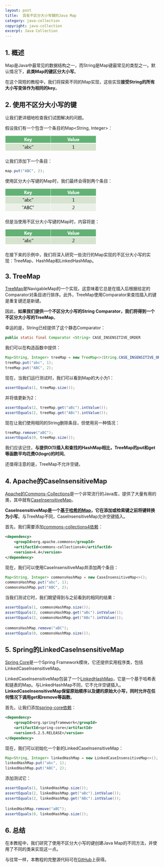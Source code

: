 ```yaml
---
layout: post
title:  具有不区分大小写键的Java Map
category: java-collection
copyright: java-collection
excerpt: Java Collection
---
```


## 1. 概述

Map是Java中最常见的数据结构之一，而String是Map键最常见的类型之一。默认情况下，**此类Map的键区分大小写**。

在这个简短的教程中，我们将探索不同的Map实现，这些实现**接受String的所有大小写变体作为相同的key**。

## 2. 使用不区分大小写的键

让我们更详细地检查我们试图解决的问题。

假设我们有一个包含一个条目的Map<String, Integer\>：

![](/assets/images/2023/javacollection/javamapwithcaseinsensitivekeys01.png)

让我们添加下一个条目：

```java
map.put("ABC", 2);
```

使用区分大小写键的Map时，我们最终会得到两个条目：

![](/assets/images/2023/javacollection/javamapwithcaseinsensitivekeys02.png)

但是当使用不区分大小写键的Map时，内容将是：

![](/assets/images/2023/javacollection/javamapwithcaseinsensitivekeys03.png)

在接下来的示例中，我们将深入研究一些流行的Map实现的不区分大小写的实现：TreeMap、HashMap和LinkedHashMap。

## 3. TreeMap

[TreeMap](https://www.baeldung.com/java-treemap)是NavigableMap的一个实现，这意味着它总是在插入后根据给定的Comparator对条目进行排序。此外，TreeMap使用Comparator来查找插入的键是重复键还是新键。

因此，**如果我们提供一个不区分大小写的String Comparator，我们将得到一个不区分大小写的TreeMap**。

幸运的是，String已经提供了这个静态Comparator：

```java
public static final Comparator <String> CASE_INSENSITIVE_ORDER
```

我们可以在构造函数中提供：

```java
Map<String, Integer> treeMap = new TreeMap<>(String.CASE_INSENSITIVE_ORDER);
treeMap.put("abc", 1);
treeMap.put("ABC", 2);
```

现在，当我们运行测试时，我们可以看到Map的大小为1：

```java
assertEquals(1, treeMap.size());
```

并将值更新为2：

```java
assertEquals(2, treeMap.get("aBc").intValue());
assertEquals(2, treeMap.get("ABc").intValue());
```

现在让我们使用相同的String删除条目，但使用另一种情况：

```java
treeMap.remove("aBC");
assertEquals(0, treeMap.size());
```

我们应该记住，**与提供O(1)插入和查找的HashMap相比，TreeMap的put和get等函数平均花费O(logn)的时间**。

还值得注意的是，TreeMap不允许空键。

## 4. Apache的CaseInsensitiveMap

[Apache的Commons-Collections](https://github.com/apache/commons-collections)是一个非常流行的Java库，提供了大量有用的类，其中就有[CaseInsensitiveMap](https://commons.apache.org/proper/commons-collections/apidocs/org/apache/commons/collections4/map/CaseInsensitiveMap.html)。

**CaseInsensitiveMap是一个[基于哈希的Map](https://www.baeldung.com/java-hashmap)，它在添加或检索键之前将键转换为小写**。与TreeMap不同，CaseInsensitiveMap允许空键插入。

首先，我们需要添加[commons-collections4依赖](https://search.maven.org/search?q=g:org.apache.commonsa:commons-collections4)：

```xml
<dependency>
    <groupId>org.apache.commons</groupId>
    <artifactId>commons-collections4</artifactId>
    <version>4.4</version>
</dependency>
```

现在，我们可以使用CaseInsensitiveMap并添加两个条目：

```java
Map<String, Integer> commonsHashMap = new CaseInsensitiveMap<>();
commonsHashMap.put("abc", 1);
commonsHashMap.put("ABC", 2);
```

当我们测试它时，我们期望得到与之前看到的相同的结果：

```java
assertEquals(1, commonsHashMap.size());
assertEquals(2, commonsHashMap.get("aBc").intValue());
assertEquals(2, commonsHashMap.get("ABc").intValue());

commonsHashMap.remove("aBC");
assertEquals(0, commonsHashMap.size());
```

## 5. Spring的LinkedCaseInsensitiveMap

[Spring Core](https://github.com/spring-projects/spring-framework/tree/master/spring-core)是一个Spring Framework模块，它还提供实用程序类，包括LinkedCaseInsensitiveMap。

LinkedCaseInsensitiveMap包装了一个[LinkedHashMap](https://www.baeldung.com/java-linked-hashmap)，它是一个基于哈希表和链表的Map。与LinkedHashMap不同，它不允许空键插入。**LinkedCaseInsensitiveMap保留原始顺序以及键的原始大小写，同时允许在任何情况下调用get和remove等函数**。

首先，让我们添加[spring-core依赖](https://search.maven.org/search?q=g:org.springframeworka:spring-core)：

```xml
<dependency>
    <groupId>org.springframework</groupId>
    <artifactId>spring-core</artifactId>
    <version>5.2.5.RELEASE</version>
</dependency>
```

现在，我们可以初始化一个新的LinkedCaseInsensitiveMap：

```java
Map<String, Integer> linkedHashMap = new LinkedCaseInsensitiveMap<>();
linkedHashMap.put("abc", 1);
linkedHashMap.put("ABC", 2);
```

添加测试它：

```java
assertEquals(1, linkedHashMap.size());
assertEquals(2, linkedHashMap.get("aBc").intValue());
assertEquals(2, linkedHashMap.get("ABc").intValue());

linkedHashMap.remove("aBC");
assertEquals(0, linkedHashMap.size());
```

## 6.  总结

在本教程中，我们研究了使用不区分大小写的键创建Java Map的不同方法，并使用了不同的类来实现这一点。

与往常一样，本教程的完整源代码可在[GitHub](https://github.com/tuyucheng7/taketoday-tutorial4j/tree/master/java-core-modules/java-collections-maps-5)上获得。
